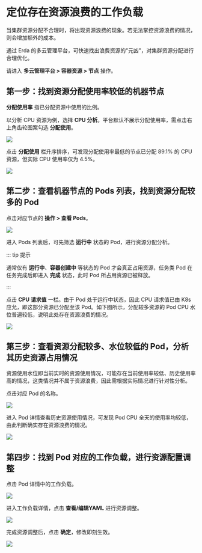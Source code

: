 # 定位存在资源浪费的工作负载

当集群资源分配不合理时，将出现资源浪费的现象。若无法掌控资源浪费的情况，则会增加额外的成本。

通过 Erda 的多云管理平台，可快速找出浪费资源的"元凶"，对集群资源分配进行合理优化。

请进入 **多云管理平台 > 容器资源 > 节点** 操作。

## 第一步：找到资源分配使用率较低的机器节点

**分配使用率** 指已分配资源中使用的比例。

以分析 CPU 资源为例，选择 **CPU 分析**。平台默认不展示分配使用率，需点击右上角齿轮图案勾选 **分配使用**。

![](http://terminus-paas.oss-cn-hangzhou.aliyuncs.com/paas-doc/2022/01/07/adc14db9-8154-4b93-bbdf-896649e17399.png)

点击 **分配使用** 栏升序排序，可发现分配使用率最低的节点已分配 89.1% 的 CPU 资源，但实际 CPU 使用率仅为 4.5%。

![](http://terminus-paas.oss-cn-hangzhou.aliyuncs.com/paas-doc/2022/01/07/1960db70-ffd8-4e68-aced-bafab2df2827.png)


## 第二步：查看机器节点的 Pods 列表，找到资源分配较多的 Pod

点击对应节点的 **操作 > 查看 Pods**。

![](http://terminus-paas.oss-cn-hangzhou.aliyuncs.com/paas-doc/2022/01/07/5e4cfd8e-7cbc-4514-87d6-48a4ced90c96.png)

进入 Pods 列表后，可先筛选 **运行中** 状态的 Pod，进行资源分配分析。

::: tip 提示

通常仅有 **运行中**、**容器创建中** 等状态的 Pod 才会真正占用资源，任务类 Pod 在任务完成后即进入 **完成** 状态，此时 Pod 所占用资源已被释放。

:::

点击 **CPU 请求值** 一栏。由于 Pod 处于运行中状态，因此 CPU 请求值已由 K8s 应允，即这部分资源已分配至该 Pod。如下图所示，分配较多资源的 Pod CPU 水位普遍较低，说明此处存在资源浪费的情况。

![](http://terminus-paas.oss-cn-hangzhou.aliyuncs.com/paas-doc/2022/01/07/5b558261-2e6a-490d-8eb7-87a1d17079b7.png)

## 第三步：查看资源分配较多、水位较低的 Pod，分析其历史资源占用情况

资源使用水位即当前实时的资源使用情况，可能存在当前使用率较低、历史使用率高的情况，这类情况并不属于资源浪费，因此需根据实际情况进行针对性分析。

点击对应 Pod 的名称。

![](http://terminus-paas.oss-cn-hangzhou.aliyuncs.com/paas-doc/2022/01/07/8c9d2a66-114c-448e-8543-44d2752241c4.png)

进入 Pod 详情查看历史资源使用情况，可发现 Pod CPU 全天的使用率均较低，由此判断确实存在资源浪费的情况。

![](http://terminus-paas.oss-cn-hangzhou.aliyuncs.com/paas-doc/2022/01/07/4f974180-5bfd-4d5f-93c3-13be0f1d5631.png)

## 第四步：找到 Pod 对应的工作负载，进行资源配置调整

点击 Pod 详情中的工作负载。

![](http://terminus-paas.oss-cn-hangzhou.aliyuncs.com/paas-doc/2022/01/07/5c636d4c-344e-4f6f-8cd8-90ea8c6df234.png)

进入工作负载详情，点击 **查看/编辑YAML** 进行资源调整。

![](http://terminus-paas.oss-cn-hangzhou.aliyuncs.com/paas-doc/2022/01/07/2eca0306-b55b-463c-8890-1d66ee2ac96e.png)

完成资源调整后，点击 **确定**，修改即刻生效。

![](http://terminus-paas.oss-cn-hangzhou.aliyuncs.com/paas-doc/2022/01/07/9e8f2b3a-ab10-40bf-92ef-33678c25e750.png)
